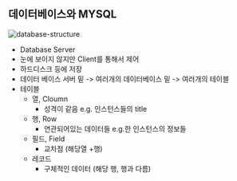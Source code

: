 ## 데이터베이스와 MYSQL

![database-structure](../img/database-structure.png)



-  Database Server
  - 눈에 보이지 않지만 Client를 통해서 제어 
  - 하드디스크 등에 저장
- 데이터 베이스 서버 밑 -> 여러개의 데이터베이스 밑 -> 여러개의 테이블
- 테이블
  - 열, Cloumn
    - 성격이 같음 e.g. 인스턴스들의 title
  - 행, Row
    - 연관되어있는 데이터들 e.g.한 인스턴스의 정보들
  - 필드, Field
    - 교차점 (해당열 +행)
  - 레코드
    - 구체적인 데이터 (해당 행, 행과 다름)
